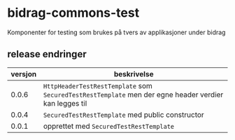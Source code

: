 # bidrag-commons-test
Komponenter for testing som brukes på tvers av applikasjoner under bidrag

## release endringer

versjon | beskrivelse
--------|------------------------
0.0.6   | `HttpHeaderTestRestTemplate` som `SecuredTestRestTemplate` men der egne header verdier kan legges til
0.0.4   | `SecuredTestRestTemplate` med public constructor
0.0.1   | opprettet med `SecuredTestRestTemplate`
